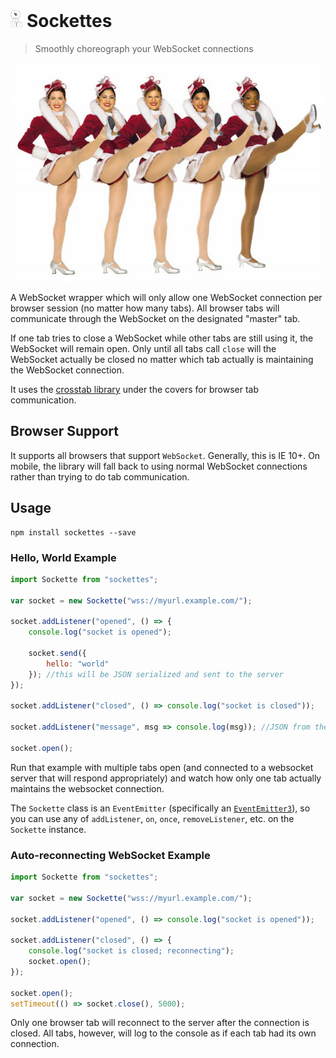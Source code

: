 # <img src="logo.png" alt="" style="height: 1em" /> Sockettes

> Smoothly choreograph your WebSocket connections

![rockettes](rockettes.jpg)

A WebSocket wrapper which will only allow one WebSocket connection per browser session (no matter how many tabs). All browser tabs will communicate through the WebSocket on the designated "master" tab.

If one tab tries to close a WebSocket while other tabs are still using it, the WebSocket will remain open. Only until all tabs call `close` will the WebSocket actually be closed no matter which tab actually is maintaining the WebSocket connection.

It uses the [crosstab library](https://github.com/tejacques/crosstab) under the covers for browser tab communication.

## Browser Support

It supports all browsers that support `WebSocket`. Generally, this is IE 10+. On mobile, the library will fall back to using normal WebSocket connections rather than trying to do tab communication.

## Usage

```
npm install sockettes --save
```

### Hello, World Example

```js
import Sockette from "sockettes";

var socket = new Sockette("wss://myurl.example.com/");

socket.addListener("opened", () => {
	console.log("socket is opened");

	socket.send({
		hello: "world"
	}); //this will be JSON serialized and sent to the server
});

socket.addListener("closed", () => console.log("socket is closed"));

socket.addListener("message", msg => console.log(msg)); //JSON from the server is parsed

socket.open();
```

Run that example with multiple tabs open (and connected to a websocket server that will respond appropriately) and watch how only one tab actually maintains the websocket connection.

The `Sockette` class is an `EventEmitter` (specifically an [`EventEmitter3`](https://github.com/primus/eventemitter3)), so you can use any of `addListener`, `on`, `once`, `removeListener`, etc. on the `Sockette` instance.

### Auto-reconnecting WebSocket Example

```js
import Sockette from "sockettes";

var socket = new Sockette("wss://myurl.example.com/");

socket.addListener("opened", () => console.log("socket is opened"));

socket.addListener("closed", () => {
	console.log("socket is closed; reconnecting");
	socket.open();
});

socket.open();
setTimeout(() => socket.close(), 5000);
```

Only one browser tab will reconnect to the server after the connection is closed. All tabs, however, will log to the console as if each tab had its own connection.
